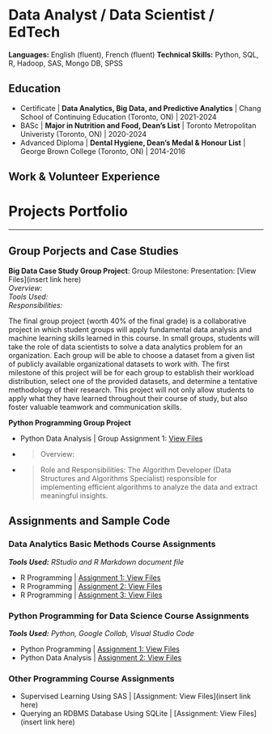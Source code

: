 # Data Analyst / Data Scientist / EdTech

**Languages:** English (fluent), French (fluent) 
**Technical Skills:** Python, SQL, R, Hadoop, SAS, Mongo DB, SPSS  

## Education
- Certificate | **Data Analytics, Big Data, and Predictive Analytics** | Chang School of Continuing Education (Toronto, ON) | 2021-2024<br />
- BASc | **Major in Nutrition and Food, Dean’s List** | Toronto Metropolitan Univeristy (Toronto, ON) | 2020-2024 <br />
- Advanced Diploma | **Dental Hygiene, Dean’s Medal &  Honour List** | George Brown College (Toronto, ON) | 2014-2016 <br />

## Work & Volunteer Experience

# Projects Portfolio
---
## Group Porjects and Case Studies
**Big Data Case Study Group Project**: 
Group Milestone: 
Presentation: [View Files](insert link here) <br />
*Overview:* <br />
*Tools Used:* <br />
*Responsibilities:* <br />

The final group project (worth 40% of the final grade) is a collaborative project in which
student groups will apply fundamental data analysis and machine learning skills learned in
this course. In small groups, students will take the role of data scientists to solve a data
analytics problem for an organization. Each group will be able to choose a dataset from a
given list of publicly available organizational datasets to work with.
The first milestone of this project will be for each group to establish their workload
distribution, select one of the provided datasets, and determine a tentative methodology of
their research.
This project will not only allow students to apply what they have learned throughout their
course of study, but also foster valuable teamwork and communication skills.

**Python Programming Group Project** 
- Python Data Analysis | Group Assignment 1: [View Files](https://github.com/stephbois/stephbois.github.io/tree/main/assets/projects/python/group_assignment_1) <br />
- > Overview: <br />
- > Role and Responsibilities: The Algorithm Developer (Data Structures and Algorithms Specialist) responsible for implementing efficient algorithms to analyze the data and extract meaningful insights. 

## Assignments and Sample Code
### Data Analytics Basic Methods Course Assignments
***Tools Used:*** *RStudio and R Markdown document file* <br />
- R Programming | [Assignment 1: View Files](https://github.com/stephbois/stephbois.github.io/tree/main/assets/projects/r_programming/assignment_1) <br />
- R Programming | [Assignment 2: View Files](https://github.com/stephbois/stephbois.github.io/tree/main/assets/projects/r_programming/assignment_2) <br />
- R Programming | [Assignment 3: View Files](https://github.com/stephbois/stephbois.github.io/tree/main/assets/projects/r_programming/assignment_3) <br />

### Python Programming for Data Science Course Assignments 
***Tools Used:*** *Python, Google Collab, Visual Studio Code* <br />
- Python Programming | [Assignment 1: View Files](https://github.com/stephbois/stephbois.github.io/tree/main/assets/projects/python/assignment_1) <br />
- Python Data Analysis | [Assignment 2: View Files](https://github.com/stephbois/stephbois.github.io/tree/main/assets/projects/python/assignment_2) <br />

### Other Programming Course Assignments 
- Supervised Learning Using SAS | [Assignment: View Files](insert link here) <br />
- Querying an RDBMS Database Using SQLite | [Assignment: View Files](insert link here)  <br />

